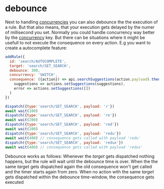 # debounce

Next to handling [concurrencies](../basicConcepts/handle_concurrency.md) you can also debounce the the execution of a rule. But that also means, that your execution gets delayed by the numer of millisecond you set. Normally you could handle concurrency way better by the [concurrency](./concurrency.md) key. But there can be situations where it might be usefull to not execute the consequence on every action. E.g you want to create a autocomplete feature:

```javascript
addRule({
  id: 'search/AUTOCOMPLETE',
  target: 'search/SET_SEARCH',
  debounce: 300,
  concurrency: 'SWITCH',
  consequence: ({action}) => api.searchSuggestions(action.payload).then(
    suggestions => actions.setSuggestions(suggestions),
    error => actions.setSuggestions([])
  )
})

dispatch({type:'search/SET_SEARCH', payload: 'r'}) 
await wait(100)
dispatch({type:'search/SET_SEARCH', payload: 're'})
await wait(200)
dispatch({type:'search/SET_SEARCH', payload: 'red'})
await wait(200)
dispatch({type:'search/SET_SEARCH', payload: 'redu'})
await wait(400) // consequence gets called with payload 'redu'
dispatch({type:'search/SET_SEARCH', payload: 'redux'})
await wait(400) // consequence gets called with payload 'redux'
```

Debounce works as follows: Whenever the *target* gets dispatched nothing happens, but the rule will wait until the debounce time is over. When the the same *target* gets dispatched again the old consequence won't get called and the timer starts again from zero. When no action with the same *target* gets dispatched within the debounce time-window, the consequence gets executed